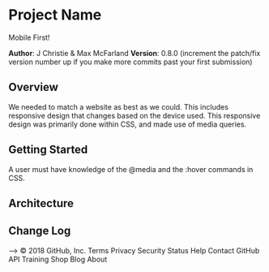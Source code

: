 # Project Name
Mobile First!


**Author**: J Christie & Max McFarland
**Version**: 0.8.0 (increment the patch/fix version number up if you make more commits past your first submission)

## Overview
<!-- Provide a high level overview of what this application is and why you are building it, beyond the fact that it's an assignment for a Code Fellows 301 class. (i.e. What's your problem domain?) -->
We needed to match a website as best as we could. This includes responsive design that changes based on the device used. This responsive design was primarily done within CSS, and made use of media queries. 
## Getting Started
<!-- What are the steps that a user must take in order to build this app on their own machine and get it running? -->
A user must have knowledge of the @media and the :hover commands in CSS. 
## Architecture
<!-- Provide a detailed description of the application design. What technologies (languages, libraries, etc) you're using, and any other relevant design information. -->

## Change Log
<!-- Use this are to document the iterative changes made to your application as each feature is successfully implemented. Use time stamps. Here's an examples:

01-01-2001 4:59pm - Application now has a fully-functional express server, with GET and POST routes for the book resource.

## Credits and Collaborations
<!-- Thank you Max for being quick on solving the CSS issues! -->
-->
© 2018 GitHub, Inc.
Terms
Privacy
Security
Status
Help
Contact GitHub
API
Training
Shop
Blog
About
